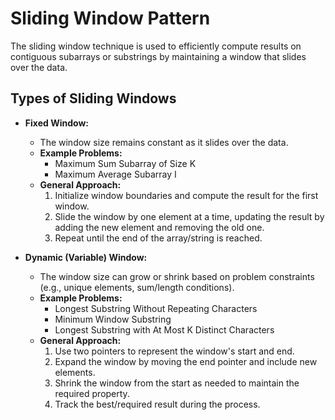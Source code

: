# Sliding Window Pattern

The sliding window technique is used to efficiently compute results on contiguous subarrays or substrings by maintaining a window that slides over the data.

## Types of Sliding Windows

- **Fixed Window:**
  - The window size remains constant as it slides over the data.
  - **Example Problems:**
    - Maximum Sum Subarray of Size K
    - Maximum Average Subarray I
  - **General Approach:**
    1. Initialize window boundaries and compute the result for the first window.
    2. Slide the window by one element at a time, updating the result by adding the new element and removing the old one.
    3. Repeat until the end of the array/string is reached.

- **Dynamic (Variable) Window:**
  - The window size can grow or shrink based on problem constraints (e.g., unique elements, sum/length conditions).
  - **Example Problems:**
    - Longest Substring Without Repeating Characters
    - Minimum Window Substring
    - Longest Substring with At Most K Distinct Characters
  - **General Approach:**
    1. Use two pointers to represent the window's start and end.
    2. Expand the window by moving the end pointer and include new elements.
    3. Shrink the window from the start as needed to maintain the required property.
    4. Track the best/required result during the process.
